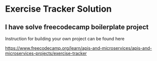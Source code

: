 # Exercise Tracker Solution 

## I have solve freecodecamp boilerplate project 

Instruction for building your own project can be found here 

https://www.freecodecamp.org/learn/apis-and-microservices/apis-and-microservices-projects/exercise-tracker
